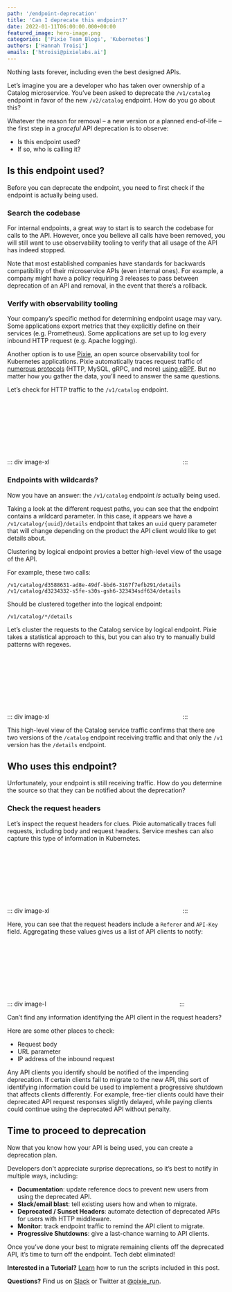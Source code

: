 ```yaml
---
path: '/endpoint-deprecation'
title: 'Can I deprecate this endpoint?'
date: 2022-01-11T06:00:00.000+00:00
featured_image: hero-image.png
categories: ['Pixie Team Blogs', 'Kubernetes']
authors: ['Hannah Troisi']
emails: ['htroisi@pixielabs.ai']
---
```


Nothing lasts forever, including even the best designed APIs.

Let’s imagine you are a developer who has taken over ownership of a Catalog microservice. You’ve been asked to deprecate the `/v1/catalog` endpoint in favor of the new `/v2/catalog` endpoint. How do you go about this?

Whatever the reason for removal – a new version or a planned end-of-life – the first step in a _graceful_ API deprecation is to observe:

- Is this endpoint used?
- If so, who is calling it?

## Is this endpoint used?

Before you can deprecate the endpoint, you need to first check if the endpoint is actually being used.

### Search the codebase

For internal endpoints, a great way to start is to search the codebase for calls to the API. However, once you believe all calls have been removed, you will still want to use observability tooling to verify that all usage of the API has indeed stopped.

Note that most established companies have standards for backwards compatibility of their microservice APIs (even internal ones). For example, a company might have a policy requiring 3 releases to pass between deprecation of an API and removal, in the event that there’s a rollback.

### Verify with observability tooling

Your company’s specific method for determining endpoint usage may vary. Some applications export metrics that they explicitly define on their services (e.g. Prometheus). Some applications are set up to log every inbound HTTP request (e.g. Apache logging).

Another option is to use [Pixie](https://github.com/pixie-io/pixie), an open source observability tool for Kubernetes applications. Pixie automatically traces request traffic of [numerous protocols](https://docs.px.dev/about-pixie/data-sources/) (HTTP, MySQL, gRPC, and more) [using eBPF](https://docs.px.dev/about-pixie/pixie-ebpf/). But no matter how you gather the data, you’ll need to answer the same questions.

Let’s check for HTTP traffic to the `/v1/catalog` endpoint.

::: div image-xl
<svg title='Output of a PxL script showing all HTTP/2 traffic sent to a specific service.' src='service-traffic.png' />
:::

### Endpoints with wildcards?

Now you have an answer: the  `/v1/catalog` endpoint _is_ actually being used.

Taking a look at the different request paths, you can see that the endpoint contains a wildcard parameter. In this case, it appears we have a `/v1/catalog/{uuid}/details` endpoint that takes an `uuid` query parameter that will change depending on the product the API client would like to get details about.

Clustering by logical endpoint provies a better high-level view of the usage of the API.

For example, these two calls:

```
/v1/catalog/d3588631-ad8e-49df-bbd6-3167f7efb291/details
/v1/catalog/d3234332-s5fe-s30s-gsh6-323434sdf634/details
```

Should be clustered together into the logical endpoint:

```
/v1/catalog/*/details
```

Let’s cluster the requests to the Catalog service by logical endpoint. Pixie takes a statistical approach to this, but you can also try to manually build patterns with regexes.

::: div image-xl
<svg title='Output of PxL script showing all endpoints for a specific service, with high-level latency, error and throughput statistics.' src='service-endpoint-summary.png' />
:::

This high-level view of the Catalog service traffic confirms that there are two versions of the `/catalog` endpoint receiving traffic and that only the `/v1` version has the `/details` endpoint.

## Who uses this endpoint?

Unfortunately, your endpoint is still receiving traffic. How do you determine the source so that they can be notified about the deprecation?

### Check the request headers

Let’s inspect the request headers for clues. Pixie automatically traces full requests, including body and request headers. Service meshes can also capture this type of information in Kubernetes.

::: div image-xl
<svg title='Output of a PxL script showing all HTTP/2 traffic to a specific endpoint (with the request headers expanded in JSON form).' src='request-headers.png' />
:::

Here, you can see that the request headers include a `Referer` and `API-Key` field. Aggregating these values gives us a list of API clients to notify:

::: div image-l
<svg title='Output of a PxL script listing unique values for the request header `Referer` and `API-Key` fields.' src='req-header-values.png' />
:::

Can’t find any information identifying the API client in the request headers?

Here are some other places to check:

- Request body
- URL parameter
- IP address of the inbound request

Any API clients you identify should be notified of the impending deprecation. If certain clients fail to migrate to the new API, this sort of identifying information could be used to implement a progressive shutdown that affects clients differently. For example, free-tier clients could have their deprecated API request responses slightly delayed, while paying clients could continue using the deprecated API without penalty.

## Time to proceed to deprecation

Now that you know how your API is being used, you can create a deprecation plan.

Developers don't appreciate surprise deprecations, so it’s best to notify in multiple ways, including:

- **Documentation**: update reference docs to prevent new users from using the deprecated API.
- **Slack/email blast**: tell existing users how and when to migrate.
- **Deprecated / Sunset Headers**: automate detection of deprecated APIs for users with HTTP middleware.
- **Monitor**: track endpoint traffic to remind the API client to migrate.
- **Progressive Shutdowns**: give a last-chance warning to API clients.

Once you’ve done your best to migrate remaining clients off the deprecated API, it’s time to turn off the endpoint. Tech debt eliminated!

**Interested in a Tutorial?** [Learn](https://github.com/pixie-io/pixie-demos/endpoint-deprecation) how to run the scripts included in this post.

**Questions?** Find us on [Slack](https://slackin.px.dev/) or Twitter at [@pixie_run](https://twitter.com/pixie_run).
